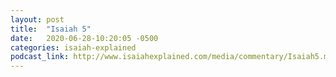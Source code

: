 ```yaml
---
layout: post
title:  "Isaiah 5"
date:   2020-06-28-10:20:05 -0500
categories: isaiah-explained
podcast_link: http://www.isaiahexplained.com/media/commentary/Isaiah5.mp3
---
```

